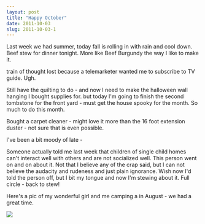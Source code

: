 ```yaml
---
layout: post
title: "Happy October"
date: 2011-10-03
slug: 2011-10-03-1
---
```


Last week we had summer, today fall is rolling in with rain and cool down.   Beef stew for dinner tonight. More like Beef Burgundy the way I like to make it.  

train of thought lost because a telemarketer wanted me to subscribe to TV guide.  Ugh.

Still have the quilting to do - and now I need to make the halloween wall hanging I bought supplies for.  but today I&apos;m going to finish the second tombstone for the front yard - must get the house spooky for the month.  So much to do this month.

Bought a carpet cleaner - might love it more than the 16 foot extension duster - not sure that is even possible.

I&apos;ve been a bit moody of late - 

Someone actually told me last week that children of single child homes can&apos;t interact well with others and are not socialized well. This person went on and on about it.   Not that I believe any of the crap said, but I can not believe the audacity and rudeness and just plain ignorance.   Wish now I&apos;d told the person off, but I bit my tongue and now I&apos;m stewing about it.  Full circle - back to stew!

Here&apos;s a pic of my wonderful girl and me camping a in August  - we had a great time.

 ![](/visible-light/images/assets/IMG_3307-thumb-300x400-192.jpg) 

 <br />

